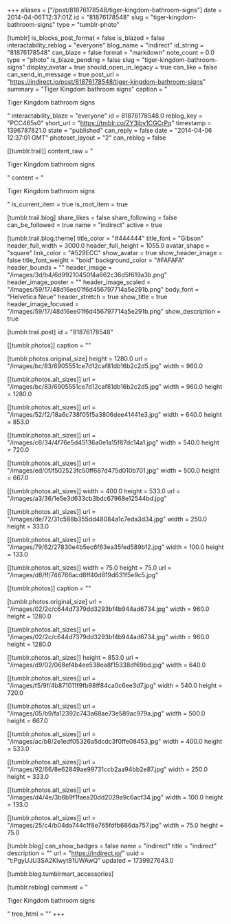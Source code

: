 +++
aliases = ["/post/81876178548/tiger-kingdom-bathroom-signs"]
date = 2014-04-06T12:37:01Z
id = "81876178548"
slug = "tiger-kingdom-bathroom-signs"
type = "tumblr-photo"

[tumblr]
is_blocks_post_format = false
is_blazed = false
interactability_reblog = "everyone"
blog_name = "indirect"
id_string = "81876178548"
can_blaze = false
format = "markdown"
note_count = 0.0
type = "photo"
is_blaze_pending = false
slug = "tiger-kingdom-bathroom-signs"
display_avatar = true
should_open_in_legacy = true
can_like = false
can_send_in_message = true
post_url = "https://indirect.io/post/81876178548/tiger-kingdom-bathroom-signs"
summary = "Tiger Kingdom bathroom signs"
caption = "<p>Tiger Kingdom bathroom signs</p>"
interactability_blaze = "everyone"
id = 81876178548.0
reblog_key = "PCC465s0"
short_url = "https://tmblr.co/ZY3jby1CGCrPq"
timestamp = 1396787821.0
state = "published"
can_reply = false
date = "2014-04-06 12:37:01 GMT"
photoset_layout = "2"
can_reblog = false

[[tumblr.trail]]
content_raw = "<p>Tiger Kingdom bathroom signs</p>"
content = "<p>Tiger Kingdom bathroom signs</p>"
is_current_item = true
is_root_item = true

[tumblr.trail.blog]
share_likes = false
share_following = false
can_be_followed = true
name = "indirect"
active = true

[tumblr.trail.blog.theme]
title_color = "#444444"
title_font = "Gibson"
header_full_width = 3000.0
header_full_height = 1055.0
avatar_shape = "square"
link_color = "#529ECC"
show_avatar = true
show_header_image = false
title_font_weight = "bold"
background_color = "#FAFAFA"
header_bounds = ""
header_image = "/images/3d/b4/6d99210450f4a662c36d5f619a3b.png"
header_image_poster = ""
header_image_scaled = "/images/59/17/48d16ee01f6d456797714a5e291b.png"
body_font = "Helvetica Neue"
header_stretch = true
show_title = true
header_image_focused = "/images/59/17/48d16ee01f6d456797714a5e291b.png"
show_description = true

[tumblr.trail.post]
id = "81876178548"

[[tumblr.photos]]
caption = ""

[tumblr.photos.original_size]
height = 1280.0
url = "/images/bc/83/6905551ce7d12caf81db16b2c2d5.jpg"
width = 960.0

[[tumblr.photos.alt_sizes]]
url = "/images/bc/83/6905551ce7d12caf81db16b2c2d5.jpg"
width = 960.0
height = 1280.0

[[tumblr.photos.alt_sizes]]
url = "/images/52/f2/18a6c738f05f5a3806dee41441e3.jpg"
width = 640.0
height = 853.0

[[tumblr.photos.alt_sizes]]
url = "/images/c6/34/4f76e5d45136a0e1a15f87dc14a1.jpg"
width = 540.0
height = 720.0

[[tumblr.photos.alt_sizes]]
url = "/images/ed/0f/f502523fc50ff687d475d010b701.jpg"
width = 500.0
height = 667.0

[[tumblr.photos.alt_sizes]]
width = 400.0
height = 533.0
url = "/images/a3/36/1e5e3d633cb3bdc67968e12544bd.jpg"

[[tumblr.photos.alt_sizes]]
url = "/images/de/72/31c588b355dd48084a1c7eda3d34.jpg"
width = 250.0
height = 333.0

[[tumblr.photos.alt_sizes]]
url = "/images/79/62/27830e4b5ec6f63ea35fed589b12.jpg"
width = 100.0
height = 133.0

[[tumblr.photos.alt_sizes]]
width = 75.0
height = 75.0
url = "/images/d8/ff/746766acd8ff40d819d631f5e9c5.jpg"

[[tumblr.photos]]
caption = ""

[tumblr.photos.original_size]
url = "/images/02/2c/c644d7379dd3293bf4b944ad6734.jpg"
width = 960.0
height = 1280.0

[[tumblr.photos.alt_sizes]]
url = "/images/02/2c/c644d7379dd3293bf4b944ad6734.jpg"
width = 960.0
height = 1280.0

[[tumblr.photos.alt_sizes]]
height = 853.0
url = "/images/d9/02/068ef4b4ee538ea8f15338df69bd.jpg"
width = 640.0

[[tumblr.photos.alt_sizes]]
url = "/images/f5/9f/4b871011f9fb98ff84ca0c6ee3d7.jpg"
width = 540.0
height = 720.0

[[tumblr.photos.alt_sizes]]
url = "/images/05/b9/fa12392c743a68ae73e589ac979a.jpg"
width = 500.0
height = 667.0

[[tumblr.photos.alt_sizes]]
url = "/images/ac/b8/2e1edf05326a5dcdc3f0ffe08453.jpg"
width = 400.0
height = 533.0

[[tumblr.photos.alt_sizes]]
url = "/images/92/66/8e62849ae99731ccb2aa94bb2e87.jpg"
width = 250.0
height = 333.0

[[tumblr.photos.alt_sizes]]
url = "/images/d4/4e/3b6b9f1faea20dd2029a9c6acf34.jpg"
width = 100.0
height = 133.0

[[tumblr.photos.alt_sizes]]
url = "/images/25/c4/b04da744c1f8e765fdfb686da757.jpg"
width = 75.0
height = 75.0

[tumblr.blog]
can_show_badges = false
name = "indirect"
title = "indirect"
description = ""
url = "https://indirect.io/"
uuid = "t:PgyUJU3SA2Klwyt81UWAwQ"
updated = 1739927643.0

[tumblr.blog.tumblrmart_accessories]

[tumblr.reblog]
comment = "<p>Tiger Kingdom bathroom signs</p>"
tree_html = ""
+++
